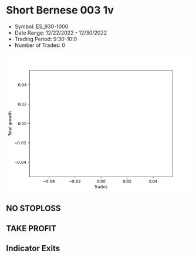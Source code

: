 # Short Bernese 003 1v 
- Symbol: ES_930-1000
- Date Range: 12/22/2022 - 12/30/2022
- Trading Period: 9:30-10:0
- Number of Trades: 0

![Plot](ShortBernese0031vES_930-1000.png)
## NO STOPLOSS














## TAKE PROFIT











## Indicator Exits

